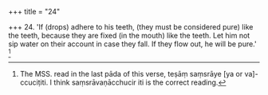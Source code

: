 +++
title = "24"

+++
24. 'If (drops) adhere to his teeth, (they must be considered pure) like the teeth, because they are fixed (in the mouth) like the teeth. Let him not sip water on their account in case they fall. If they flow out, he will be pure.' [^11] 


[^11]:  The MSS. read in the last pāda of this verse, teṣāṃ saṃsrāye [ya or va]-ccuciṭiti. I think saṃsrāvaṇācchucir iti is the correct reading.

